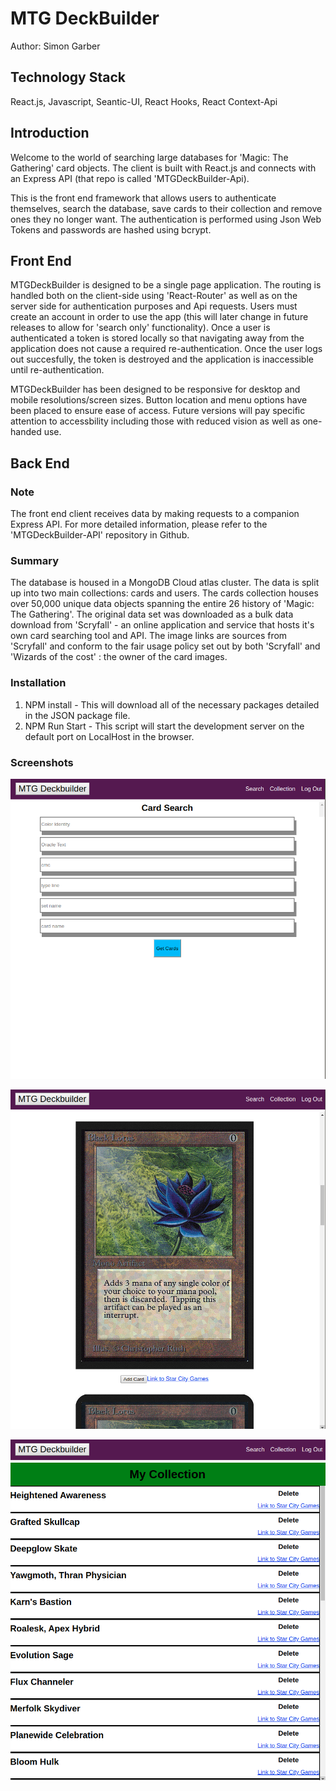 # MTG DeckBuilder

Author: Simon Garber

## Technology Stack

React.js, Javascript, Seantic-UI, React Hooks, React Context-Api

## Introduction

Welcome to the world of searching large databases for 'Magic: The Gathering' card objects. The client
is built with React.js and connects with an Express API (that repo is called 'MTGDeckBuilder-Api).

This is the front end framework that allows users to authenticate themselves, search the database,
save cards to their collection and remove ones they no longer want. The authentication is performed using Json Web Tokens
and passwords are hashed using bcrypt.

## Front End

MTGDeckBuilder is designed to be a single page application. The routing is handled both on the client-side using 'React-Router' as well as on the server side for authentication purposes and Api requests. Users must create an account in order to use the app (this will later change in future releases to allow for 'search only' functionality). Once a user is authenticated a token is stored locally so that navigating away from the application does not cause a required re-authentication. Once the user logs out succesfully, the token is destroyed and the application is inaccessible until re-authentication.

MTGDeckBuilder has been designed to be responsive for desktop and mobile resolutions/screen sizes. Button location and menu options have been placed to ensure ease of access. Future versions will pay specific attention to accessbility including those with reduced vision as well as one-handed use.

## Back End

### Note

The front end client receives data by making requests to a companion Express API. For more detailed information, please refer to the 'MTGDeckBuilder-API' repository in Github.

### Summary

The database is housed in a MongoDB Cloud atlas cluster. The data is split up into two main collections: cards and users.
The cards collection houses over 50,000 unique data objects spanning the entire 26 history of 'Magic: The Gathering'. The original
data set was downloaded as a bulk data download from 'Scryfall' - an online application and service that hosts it's own card searching tool and API. The image links are sources from 'Scryfall' and conform to the fair usage policy set out by both 'Scryfall' and 'Wizards of the cost' : the owner of the card images.

### Installation

1. NPM install - This will download all of the necessary packages detailed in the JSON package file.
2. NPM Run Start - This script will start the development server on the default port on LocalHost in the browser.

### Screenshots

![screenshot_1](public/images/mtgdeckbuilder_search.png?raw=true "Main Screen")

![screenshot_2](public/images/mtgdeckbuilder_search2.png?raw=true "Completed Search")

![screenshot_3](public/images/mtgdeckbuilder_collection.png?raw=true "User Collection")
